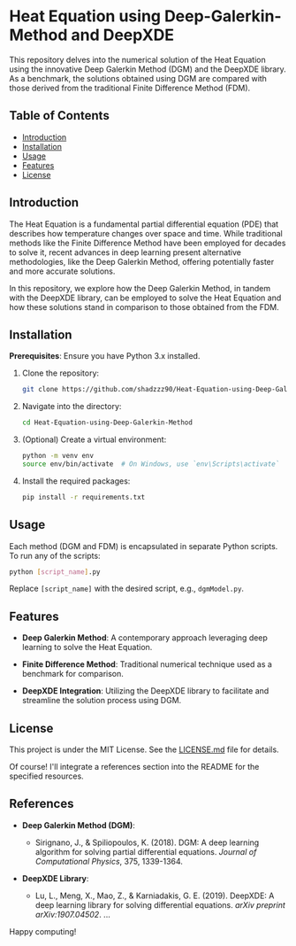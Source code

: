 # Heat Equation using Deep-Galerkin-Method and DeepXDE

This repository delves into the numerical solution of the Heat Equation using the innovative Deep Galerkin Method (DGM) and the DeepXDE library. As a benchmark, the solutions obtained using DGM are compared with those derived from the traditional Finite Difference Method (FDM).

## Table of Contents

- [Introduction](#introduction)
- [Installation](#installation)
- [Usage](#usage)
- [Features](#features)
- [License](#license)

## Introduction

The Heat Equation is a fundamental partial differential equation (PDE) that describes how temperature changes over space and time. While traditional methods like the Finite Difference Method have been employed for decades to solve it, recent advances in deep learning present alternative methodologies, like the Deep Galerkin Method, offering potentially faster and more accurate solutions.

In this repository, we explore how the Deep Galerkin Method, in tandem with the DeepXDE library, can be employed to solve the Heat Equation and how these solutions stand in comparison to those obtained from the FDM.

## Installation

**Prerequisites**: Ensure you have Python 3.x installed.

1. Clone the repository:

   ```bash
   git clone https://github.com/shadzzz90/Heat-Equation-using-Deep-Galerkin-Method.git
   ```

2. Navigate into the directory:

   ```bash
   cd Heat-Equation-using-Deep-Galerkin-Method
   ```

3. (Optional) Create a virtual environment:

   ```bash
   python -m venv env
   source env/bin/activate  # On Windows, use `env\Scripts\activate`
   ```

4. Install the required packages:

   ```bash
   pip install -r requirements.txt
   ```

## Usage

Each method (DGM and FDM) is encapsulated in separate Python scripts. To run any of the scripts:

```bash
python [script_name].py
```

Replace `[script_name]` with the desired script, e.g., `dgmModel.py`.

## Features

- **Deep Galerkin Method**: A contemporary approach leveraging deep learning to solve the Heat Equation.

- **Finite Difference Method**: Traditional numerical technique used as a benchmark for comparison.

- **DeepXDE Integration**: Utilizing the DeepXDE library to facilitate and streamline the solution process using DGM.


## License

This project is under the MIT License. See the [LICENSE.md](LICENSE.md) file for details.

Of course! I'll integrate a references section into the README for the specified resources. 


## References

- **Deep Galerkin Method (DGM)**:
  - Sirignano, J., & Spiliopoulos, K. (2018). DGM: A deep learning algorithm for solving partial differential equations. *Journal of Computational Physics*, 375, 1339-1364.

- **DeepXDE Library**:
  - Lu, L., Meng, X., Mao, Z., & Karniadakis, G. E. (2019). DeepXDE: A deep learning library for solving differential equations. *arXiv preprint arXiv:1907.04502*.
...



Happy computing!

